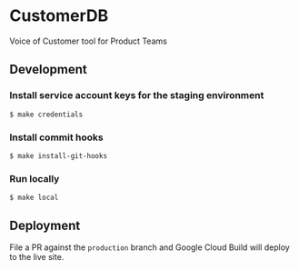 # CustomerDB

Voice of Customer tool for Product Teams

## Development

### Install service account keys for the staging environment

```
$ make credentials
```

### Install commit hooks

```
$ make install-git-hooks
```

### Run locally

```
$ make local
```

## Deployment

File a PR against the `production` branch and Google Cloud Build will deploy to the live site.
